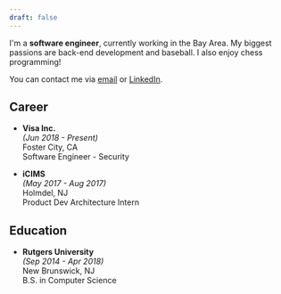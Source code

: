 ```yaml
---
draft: false
---
```


I'm a **software engineer**, currently working in the Bay Area. My biggest passions are back-end development and baseball. I also enjoy chess programming!

You can contact me via [email](mailto:akhilvelagapudi@gmail.com) or [LinkedIn](https://www.linkedin.com/in/akhil-velagapudi/).

## Career

- **Visa Inc.**  
  _(Jun 2018 - Present)_  
  Foster City, CA  
  Software Engineer - Security

- **iCIMS**  
  _(May 2017 - Aug 2017)_  
  Holmdel, NJ  
  Product Dev Architecture Intern

## Education

- **Rutgers University**  
  _(Sep 2014 - Apr 2018)_  
  New Brunswick, NJ  
  B.S. in Computer Science